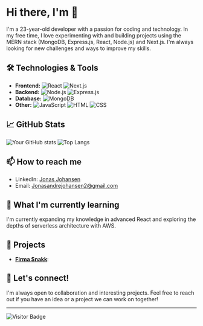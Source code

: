 # Hi there, I'm <Your Name> 👋

I'm a 23-year-old developer with a passion for coding and technology. In my free time, I love experimenting with and building projects using the MERN stack (MongoDB, Express.js, React, Node.js) and Next.js. I'm always looking for new challenges and ways to improve my skills.

## 🛠 Technologies & Tools

- **Frontend:** ![React](https://img.shields.io/badge/-React-61DAFB?style=flat&logo=react&logoColor=ffffff) ![Next.js](https://img.shields.io/badge/-Next.js-000000?style=flat&logo=next.js&logoColor=ffffff)
- **Backend:** ![Node.js](https://img.shields.io/badge/-Node.js-339933?style=flat&logo=node.js&logoColor=ffffff) ![Express.js](https://img.shields.io/badge/-Express.js-000000?style=flat&logo=express&logoColor=ffffff)
- **Database:** ![MongoDB](https://img.shields.io/badge/-MongoDB-47A248?style=flat&logo=mongodb&logoColor=ffffff)
- **Other:** ![JavaScript](https://img.shields.io/badge/-JavaScript-F7DF1E?style=flat&logo=javascript&logoColor=000000) ![HTML](https://img.shields.io/badge/-HTML-E34F26?style=flat&logo=html5&logoColor=ffffff) ![CSS](https://img.shields.io/badge/-CSS-1572B6?style=flat&logo=css3&logoColor=ffffff)

## 📈 GitHub Stats

![Your GitHub stats](https://github-readme-stats.vercel.app/api?username=<your-username>&show_icons=true&theme=radical)
![Top Langs](https://github-readme-stats.vercel.app/api/top-langs/?username=<your-username>&layout=compact&theme=radical)

## 📫 How to reach me

- LinkedIn: [Jonas Johansen]([https://www.linkedin.com/in/<your-linkedin-username](https://www.linkedin.com/in/jonas-j-572a8b245/)>/)
- Email: [Jonasandrejohansen2@gmail.com](mailto:Jonasandrejohansen2@gmail.com)

## 🌱 What I'm currently learning

I'm currently expanding my knowledge in advanced React and exploring the depths of serverless architecture with AWS.

## 🚀 Projects

- **[Firma Snakk](https://github.com/JonasAJohansen/FirmaSnakk)**:

## 💬 Let's connect!

I'm always open to collaboration and interesting projects. Feel free to reach out if you have an idea or a project we can work on together!

---

![Visitor Badge](https://visitor-badge.laobi.icu/badge?page_id=<your-username>.<your-username>)
